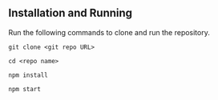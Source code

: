 ## Installation and Running

Run the following commands to clone and run the repository.

`git clone <git repo URL>`

`cd <repo name>`

`npm install`

`npm start`
